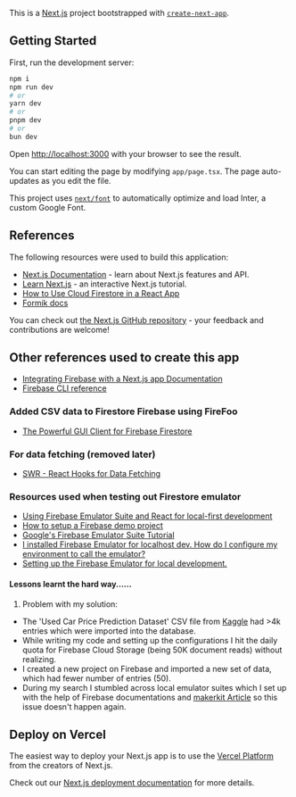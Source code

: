 This is a [Next.js](https://nextjs.org/) project bootstrapped with [`create-next-app`](https://github.com/vercel/next.js/tree/canary/packages/create-next-app).

## Getting Started

First, run the development server:

```bash
npm i
npm run dev
# or
yarn dev
# or
pnpm dev
# or
bun dev
```

Open [http://localhost:3000](http://localhost:3000) with your browser to see the result.

You can start editing the page by modifying `app/page.tsx`. The page auto-updates as you edit the file.

This project uses [`next/font`](https://nextjs.org/docs/basic-features/font-optimization) to automatically optimize and load Inter, a custom Google Font.

## References

The following resources were used to build this application:

- [Next.js Documentation](https://nextjs.org/docs) - learn about Next.js features and API.
- [Learn Next.js](https://nextjs.org/learn) - an interactive Next.js tutorial.
- [How to Use Cloud Firestore in a React App](https://www.freecodecamp.org/news/how-to-use-the-firebase-database-in-react/)
- [Formik docs](https://formik.org/)

You can check out [the Next.js GitHub repository](https://github.com/vercel/next.js/) - your feedback and contributions are welcome!

## Other references used to create this app

- [Integrating Firebase with a Next.js app Documentation](https://firebase.google.com/codelabs/firebase-nextjs#0)
- [Firebase CLI reference](https://firebase.google.com/docs/cli#install_the_firebase_cli)

### Added CSV data to Firestore Firebase using FireFoo

- [The Powerful GUI Client for Firebase Firestore](https://www.firefoo.app/docs/firestore-export-import/import-csv-into-collection)

### For data fetching (removed later)

- [SWR - React Hooks for Data Fetching](https://swr.vercel.app/)

### Resources used when testing out Firestore emulator

- [Using Firebase Emulator Suite and React for local-first development](https://blog.logrocket.com/using-firebase-emulator-suite-and-react-for-local-first-development/)
- [How to setup a Firebase demo project](https://stackoverflow.com/questions/67781589/how-to-setup-a-firebase-demo-project/68466383#68466383)
- [Google's Firebase Emulator Suite Tutorial](https://firebase.google.com/docs/emulator-suite)
- [I installed Firebase Emulator for localhost dev. How do I configure my environment to call the emulator?](https://www.reddit.com/r/Firebase/comments/163xt93/i_installed_firebase_emulator_for_localhost_dev/)
- [Setting up the Firebase Emulator for local development.](https://medium.com/@jalomechirwa/setting-up-the-firebase-emulator-for-local-development-f2277c53bc18)

#### Lessons learnt the hard way......

1. Problem with my solution:

- The 'Used Car Price Prediction Dataset' CSV file from [Kaggle](https://www.kaggle.com/datasets/taeefnajib/used-car-price-prediction-dataset?datasetId=3742543) had >4k entries which were imported into the database.
- While writing my code and setting up the configurations I hit the daily quota for Firebase Cloud Storage (being 50K document reads) without realizing.
- I created a new project on Firebase and imported a new set of data, which had fewer number of entries (50).
- During my search I stumbled across local emulator suites which I set up with the help of Firebase documentations and [makerkit Article](https://makerkit.dev/blog/tutorials/setting-up-firebase-emulators-nextjs) so this issue doesn't happen again.

## Deploy on Vercel

The easiest way to deploy your Next.js app is to use the [Vercel Platform](https://vercel.com/new?utm_medium=default-template&filter=next.js&utm_source=create-next-app&utm_campaign=create-next-app-readme) from the creators of Next.js.

Check out our [Next.js deployment documentation](https://nextjs.org/docs/deployment) for more details.
